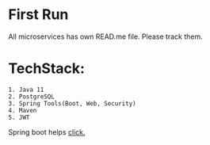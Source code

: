 # First Run

All microservices has own READ.me file. Please track them.

# TechStack:
    1. Java 11 
    2. PostgreSQL
    3. Spring Tools(Boot, Web, Security)
    4. Maven
    5. JWT


Spring boot helps [click.](HELP.md)
